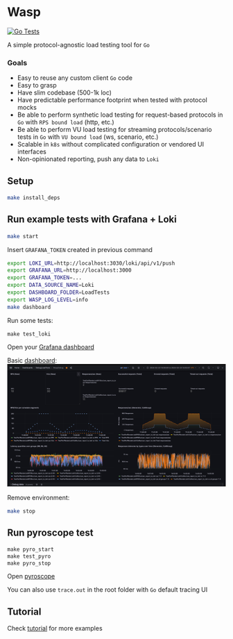 # Wasp

[![Go Tests](https://github.com/smartcontractkit/wasp/actions/workflows/test.yml/badge.svg)](https://github.com/smartcontractkit/wasp/actions/workflows/test.yml)

A simple protocol-agnostic load testing tool for `Go`

### Goals
- Easy to reuse any custom client `Go` code
- Easy to grasp
- Have slim codebase (500-1k loc)
- Have predictable performance footprint when tested with protocol mocks
- Be able to perform synthetic load testing for request-based protocols in `Go` with `RPS bound load` (http, etc.)
- Be able to perform VU load testing for streaming protocols/scenario tests in `Go` with `VU bound load` (ws, scenario, etc.)
- Scalable in `k8s` without complicated configuration or vendored UI interfaces
- Non-opinionated reporting, push any data to `Loki`
## Setup
```bash
make install_deps
```

## Run example tests with Grafana + Loki
```bash
make start
```
Insert `GRAFANA_TOKEN` created in previous command
```bash
export LOKI_URL=http://localhost:3030/loki/api/v1/push
export GRAFANA_URL=http://localhost:3000
export GRAFANA_TOKEN=...
export DATA_SOURCE_NAME=Loki
export DASHBOARD_FOLDER=LoadTests
export WASP_LOG_LEVEL=info
make dashboard
```
Run some tests:
```
make test_loki
```
Open your [Grafana dashboard](http://localhost:3000/d/wasp/wasp-load-generator?orgId=1&refresh=5s)

Basic [dashboard](dashboard/dashboard.go):
![dashboard_img](docs/dashboard_basic.png)

Remove environment:
```bash
make stop
```

## Run pyroscope test
```
make pyro_start
make test_pyro
make pyro_stop
```
Open [pyroscope](http://localhost:4040/)

You can also use `trace.out` in the root folder with `Go` default tracing UI

## Tutorial
Check [tutorial](./TUTORIAL.md) for more examples